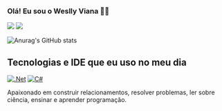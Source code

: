 ### Olá! Eu sou o Weslly Viana ✌🏾

<div>
  <a href = "https://www.linkedin.com/in/devweslly/"><img src="https://img.shields.io/badge/LinkedIn-0077B5?style=for-the-badge&logo=linkedin&logoColor=white"></a>
  <a href = "mailto:devweslly@gmail.com"><img src="https://img.shields.io/badge/Gmail-D14836?style=for-the-badge&logo=gmail&logoColor=white" target="_blank"></a>
</div>


![Anurag's GitHub stats](https://github-readme-stats.vercel.app/api?username=devweslly&show_icons=true&theme=radical)
<!-- [![Top Langs](https://github-readme-stats.vercel.app/api/top-langs/?username=devweslly&layout=compact)](https://github.com/anuraghazra/github-readme-stats) -->

## Tecnologias e IDE que eu uso no meu dia

[![.Net](https://img.shields.io/badge/dotnet-0095D5?&style=for-the-badge&logo=dotnet&logoColor=white)]()
[![C#](https://img.shields.io/badge/CSharp-0095D5?&style=for-the-badge&logo=CSharp&logoColor=white)]()

Apaixonado em construir relacionamentos, resolver problemas, ler sobre ciência, ensinar e aprender programação.
